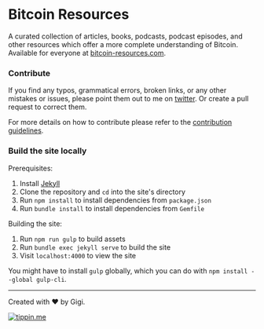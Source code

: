 # Bitcoin Resources

A curated collection of articles, books, podcasts, podcast episodes, and other resources which offer a more complete understanding of Bitcoin. Available for everyone at [bitcoin-resources.com](https://bitcoin-resources.com).

### Contribute

If you find any typos, grammatical errors, broken links, or any other mistakes or issues, please point them out to me on [twitter](https://twitter.com/dergigi). Or create a pull request to correct them.

For more details on how to contribute please refer to the [contribution guidelines](https://github.com/bitcoin-resources/bitcoin-resources.github.io/blob/master/CONTRIBUTING.md).

### Build the site locally

Prerequisites:

1. Install [Jekyll](https://jekyllrb.com/docs/installation/)
2. Clone the repository and `cd` into the site's directory
3. Run `npm install` to install dependencies from `package.json`
4. Run `bundle install` to install dependencies from `Gemfile`

Building the site:

1. Run `npm run gulp` to build assets
2. Run `bundle exec jekyll serve` to build the site
3. Visit `localhost:4000` to view the site

You might have to install `gulp` globally, which you can do with `npm install --global gulp-cli`.

---

Created with :heart: by Gigi.

[![tippin.me](https://badgen.net/badge/%E2%9A%A1%EF%B8%8Ftippin.me/@dergigi/F0918E)](https://tippin.me/@dergigi)
